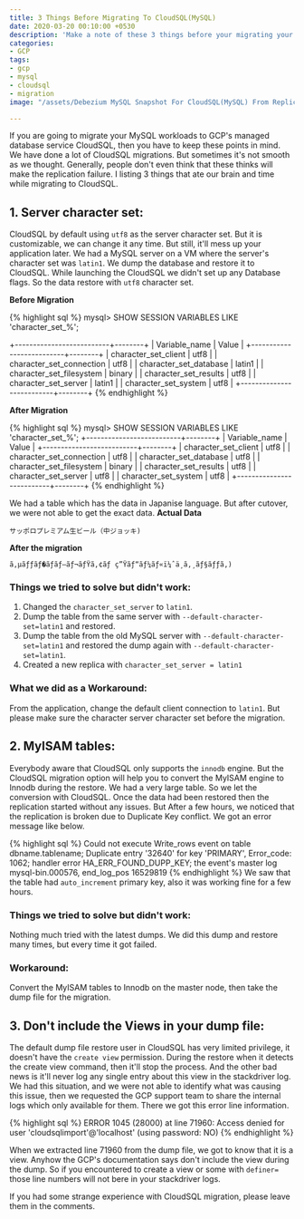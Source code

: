 ```yaml
---
title: 3 Things Before Migrating To CloudSQL(MySQL)
date: 2020-03-20 00:10:00 +0530
description: 'Make a note of these 3 things before your migrating your MySQL database to GCP CloudSQL'
categories:
- GCP
tags:
- gcp
- mysql
- cloudsql
- migration
image: "/assets/Debezium MySQL Snapshot For CloudSQL(MySQL) From Replica.jpg"

---
```

If you are going to migrate your MySQL workloads to GCP's managed database service CloudSQL, then you have to keep these points in mind. We have done a lot of CloudSQL migrations. But sometimes it's not smooth as we thought. Generally, people don't even think that these thinks will make the replication failure. I listing 3 things that ate our brain and time while migrating to CloudSQL.

## 1. Server character set:
CloudSQL by default using `utf8` as the server character set. But it is customizable, we can change it any time. But still, it'll mess up your application later. We had a MySQL server on a VM where the server's character set was `latin1`. We dump the database and restore it to CloudSQL. While launching the CloudSQL we didn't set up any Database flags. So the data restore with `utf8` character set. 

**Before Migration**

{% highlight sql %}
mysql> SHOW SESSION VARIABLES LIKE 'character\_set\_%';

+--------------------------+--------+
| Variable_name            | Value  |
+--------------------------+--------+
| character_set_client     | utf8   |
| character_set_connection | utf8   |
| character_set_database   | latin1 |
| character_set_filesystem | binary |
| character_set_results    | utf8   |
| character_set_server     | latin1 |
| character_set_system     | utf8   |
+--------------------------+--------+
{% endhighlight %}

**After Migration**

{% highlight sql %}
mysql>  SHOW SESSION VARIABLES LIKE 'character\_set\_%';
+--------------------------+--------+
| Variable_name            | Value  |
+--------------------------+--------+
| character_set_client     | utf8   |
| character_set_connection | utf8   |
| character_set_database   | utf8   |
| character_set_filesystem | binary |
| character_set_results    | utf8   |
| character_set_server     | utf8   |
| character_set_system     | utf8   |
+--------------------------+--------+
{% endhighlight %}

We had a table which has the data in Japanise language.  But after cutover, we were not able to get the exact data. 
**Actual Data**
```
サッポロプレミアム生ビール（中ジョッキ) 
```
**After the migration**
```
ã‚µãƒƒãƒ�ãƒ­ãƒ—ãƒ¬ãƒŸã‚¢ãƒ ç”Ÿãƒ“ãƒ¼ãƒ«ï¼ˆä¸­ã‚¸ãƒ§ãƒƒã‚­)
```

### Things we tried to solve but didn't work:
1. Changed the `character_set_server` to `latin1`.
2. Dump the table from the same server with `--default-character-set=latin1` and restored.
3. Dump the table from the old MySQL server with `--default-character-set=latin1` and restored the dump again with `--default-character-set=latin1`.
4. Created a new replica with `character_set_server = latin1`

### What we did as a Workaround:
From the application, change the default client connection to `latin1`.  But please make sure the character server character set before the migration.

## 2. MyISAM tables:
Everybody aware that CloudSQL only supports the `innodb` engine. But the CloudSQL migration option will help you to convert the MyISAM engine to Innodb during the restore. We had a very large table. So we let the conversion with CloudSQL. Once the data had been restored then the replication started without any issues. But After a few hours, we noticed that the replication is broken due to Duplicate Key conflict. We got an error message like below.

{% highlight sql %}
Could not execute Write_rows event on table dbname.tablename; Duplicate entry '32640' for key 'PRIMARY', Error_code: 1062; handler error HA_ERR_FOUND_DUPP_KEY; the event's master log mysql-bin.000576, end_log_pos 16529819
{% endhighlight %}
We saw that the table had `auto_increment` primary key, also it was working fine for a few hours. 

### Things we tried to solve but didn't work:
Nothing much tried with the latest dumps. We did this dump and restore many times, but every time it got failed. 

### Workaround:
Convert the MyISAM tables to Innodb on the master node, then take the dump file for the migration. 

## 3. Don't include the Views in your dump file:
The default dump file restore user in CloudSQL has very limited privilege, it doesn't have the `create view` permission. During the restore when it detects the create view command, then it'll stop the process. And the other bad news is it'll never log any single entry about this view in the stackdriver log. We had this situation, and we were not able to identify what was causing this issue, then we requested the GCP support team to share the internal logs which only available for them. There we got this error line information.

{% highlight sql %}
ERROR 1045 (28000) at line 71960: Access denied for user 'cloudsqlimport'@'localhost' (using password: NO)
{% endhighlight %}

When we extracted line 71960 from the dump file, we got to know that it is a view. Anyhow the GCP's documentation says don't include the view during the dump. So if you encountered to create a view or some with `definer=` those line numbers will not bere in your stackdriver logs. 

If you had some strange experience with CloudSQL migration, please leave them in the comments. 